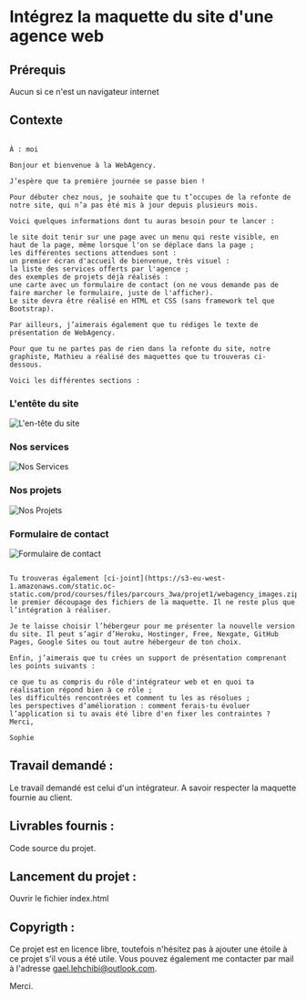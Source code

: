 # Intégrez la maquette du site d'une agence web

## Prérequis 
Aucun si ce n'est un navigateur internet

## Contexte

```De : Sophie

À : moi

Bonjour et bienvenue à la WebAgency. 

J’espère que ta première journée se passe bien !

Pour débuter chez nous, je souhaite que tu t’occupes de la refonte de notre site, qui n’a pas été mis à jour depuis plusieurs mois.

Voici quelques informations dont tu auras besoin pour te lancer :

le site doit tenir sur une page avec un menu qui reste visible, en haut de la page, même lorsque l'on se déplace dans la page ;
les différentes sections attendues sont :
un premier écran d'accueil de bienvenue, très visuel :
la liste des services offerts par l'agence ;
des exemples de projets déjà réalisés :
une carte avec un formulaire de contact (on ne vous demande pas de faire marcher le formulaire, juste de l'afficher).
Le site devra être réalisé en HTML et CSS (sans framework tel que Bootstrap).

Par ailleurs, j’aimerais également que tu rédiges le texte de présentation de WebAgency.

Pour que tu ne partes pas de rien dans la refonte du site, notre graphiste, Mathieu a réalisé des maquettes que tu trouveras ci-dessous.

Voici les différentes sections :
```

### L'entête du site

![L'en-tête du site](https://s3-eu-west-1.amazonaws.com/sdz-upload/prod/upload/maquette111.png)

### Nos services

![Nos Services](https://s3-eu-west-1.amazonaws.com/sdz-upload/prod/upload/maquette210.png)

### Nos projets

![Nos Projets](https://s3-eu-west-1.amazonaws.com/sdz-upload/prod/upload/maquette32.png)

### Formulaire de contact

![Formulaire de contact](https://s3-eu-west-1.amazonaws.com/sdz-upload/prod/upload/maquette42.png)
```

Tu trouveras également [ci-joint](https://s3-eu-west-1.amazonaws.com/static.oc-static.com/prod/courses/files/parcours_3wa/projet1/webagency_images.zip) le premier découpage des fichiers de la maquette. Il ne reste plus que l’intégration à réaliser. 

Je te laisse choisir l’hébergeur pour me présenter la nouvelle version du site. Il peut s’agir d’Heroku, Hostinger, Free, Nexgate, GitHub Pages, Google Sites ou tout autre hébergeur de ton choix.

Enfin, j’aimerais que tu crées un support de présentation comprenant les points suivants : 

ce que tu as compris du rôle d'intégrateur web et en quoi ta réalisation répond bien à ce rôle ;
les difficultés rencontrées et comment tu les as résolues ;
les perspectives d’amélioration : comment ferais-tu évoluer l’application si tu avais été libre d'en fixer les contraintes ?
Merci,

Sophie
```

## Travail demandé : 

Le travail demandé est celui d'un intégrateur. A savoir respecter la maquette fournie au client.

## Livrables fournis : 

Code source du projet.

## Lancement du projet :

Ouvrir le fichier index.html

## Copyrigth : 

Ce projet est en licence libre, toutefois n'hésitez pas à ajouter une étoile à ce projet s'il vous a été utile. Vous pouvez également me contacter par mail à l'adresse gael.lehchibi@outlook.com.

Merci.

